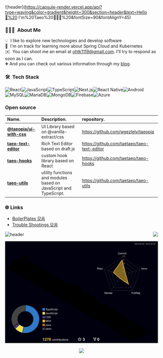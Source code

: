 

![header](https://capsule-render.vercel.app/api?type=waving&color=gradient&height=300&section=header&text=Hello👋%20 I'm%20Taeo%20👨🏻‍💻%20&fontSize=90&fontAlignY=45)

### 👨🏻‍💻 &nbsp;About Me

💡 &nbsp;I like to explore new technologies and develop software\
🌱 &nbsp;I'm on track for learning more about Spring Cloud and Kubernetes\
✉️ &nbsp;You can shoot me an email at ohtk1119@gmail.com. I'll try to respond as soon as I can.\
:heavy_plus_sign:  And you can check out various information through my [blog](https://tkolab.tistory.com/). 



### 🛠 &nbsp;Tech Stack

![React](https://img.shields.io/badge/React-20232A?style=for-the-badge&logo=react&logoColor=61DAFB)![JavaScript](https://img.shields.io/badge/JavaScript-F7DF1E?style=for-the-badge&logo=javascript&logoColor=black)![TypeScript](https://img.shields.io/badge/TypeScript-007ACC?style=for-the-badge&logo=typescript&logoColor=white)![Next.js](https://img.shields.io/badge/Next.js-000000?style=for-the-badge&logo=nextdotjs&logoColor=white)![React Native](https://img.shields.io/badge/React_Native-20232A?style=for-the-badge&logo=react&logoColor=61DAFB)![Android](https://img.shields.io/badge/Android-3DDC84?style=for-the-badge&logo=android&logoColor=white)![MySQL](https://img.shields.io/badge/MySQL-4479A1?style=for-the-badge&logo=mysql&logoColor=white)![MariaDB](https://img.shields.io/badge/MariaDB-003545?style=for-the-badge&logo=mariadb&logoColor=white)![MongoDB](https://img.shields.io/badge/MongoDB-47A248?style=for-the-badge&logo=mongodb&logoColor=white)![Firebase](https://img.shields.io/badge/Firebase-FFCA28?style=for-the-badge&logo=firebase&logoColor=black)![Azure](https://img.shields.io/badge/Azure-0078D4?style=for-the-badge&logo=microsoftazure&logoColor=white)



### Open source

| Name.                                                        | Description.                                                 | repository.                                 |
| :----------------------------------------------------------- | :----------------------------------------------------------- | :------------------------------------------ |
| [**@taeopia/ui-with-css**](https://www.npmjs.com/package/@taeopia/ui-with-css) | UI Library based on @vanilla-extract/css                     | https://github.com/weezlely/taeopia         |
| **[taeo-text-editor](https://github.com/taetaeo/taeo-text-editor)** | Rich Text Editor based on draft.js                           | https://github.com/taetaeo/taeo-text-editor |
| **[taeo-hooks](https://github.com/taetaeo/taeo-hooks)**      | custom hook library based on React                           | https://github.com/taetaeo/taeo-hooks       |
| **[taeo-utils](https://github.com/taetaeo/taeo-utils)**      | utility functions and modules based on JavaScript and TypeScript. | https://github.com/taetaeo/taeo-utils       |

### :globe_with_meridians: Links

- [BoilerPlates 모음](https://github.com/taetaeo?tab=repositories&q=boilerplate-2024&type=&language=&sort=)
- [Trouble Shootings 모음](https://tkolab.tistory.com/search/Trouble)



<a href="https://hits.seeyoufarm.com"><img src="https://hits.seeyoufarm.com/api/count/incr/badge.svg?url=https%3A%2F%2Fgithub.com%2Fdahhnym&count_bg=%2379C83D&title_bg=%23555555&icon=&icon_color=%23E7E7E7&title=hits&edge_flat=true" align="right"/></a>

![header](https://capsule-render.vercel.app/api?type=waving&color=gradient&height=300&section=header&text=Hello👋%20I'm%20T.K%20&fontSize=90&fontAlignY=45)




![리드미 3D](https://github.com/taetaeo/taetaeo/blob/master/profile-3d-contrib/profile-night-rainbow.svg)


<p align="center">
  <a href="https://github.com/taetaeo" title="GitHub OHTAEKWON">
    <img src="https://img.shields.io/github/followers/taetaeo?label=follow&style=social" alt-text="GitHub OHTAEKWON" height="30"/>
  </a>

